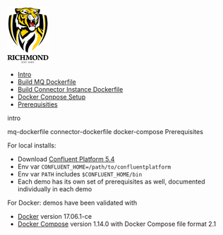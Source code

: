 ![image](images/rfc.png)

* [Intro](#intro)
* [Build MQ Dockerfile](#mq-dockerfile)
* [Build Connector Instance Dockerfile](#connector-dockerfile)
* [Docker Conpose Setup](#docker-compose)
* [Prerequisities](#prerequisites)

 intro

 mq-dockerfile
 connector-dockerfile
 docker-compose
 Prerequisites

For local installs:

* Download [Confluent Platform 5.4](https://www.confluent.io/download/?utm_source=github&utm_medium=demo&utm_campaign=ch.examples_type.community_content.top)
* Env var `CONFLUENT_HOME=/path/to/confluentplatform`
* Env var `PATH` includes `$CONFLUENT_HOME/bin`
* Each demo has its own set of prerequisites as well, documented individually in each demo

For Docker: demos have been validated with

* [Docker](https://docs.docker.com/install/) version 17.06.1-ce
* [Docker Compose](https://docs.docker.com/compose/install/) version 1.14.0 with Docker Compose file format 2.1
